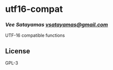 # utf16-compat
### _Vee Satayamas <vsatayamas@gmail.com>_

UTF-16 compatible functions

## License

GPL-3
